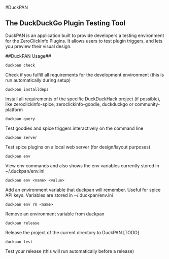 #DuckPAN

## The DuckDuckGo Plugin Testing Tool

DuckPAN is an application built to provide developers a testing environment for the ZeroClickInfo Plugins. It allows users to test plugin triggers, and lets you preview their visual design. 

##DuckPAN Usage##

    duckpan check
Check if you fulfill all requirements for the development
environment (this is run automatically during setup)

    duckpan installdeps
Install all requirements of the specific DuckDuckHack project (if
possible), like zeroclickinfo-spice, zeroclickinfo-goodie, duckduckgo
or community-platform

    duckpan query
Test goodies and spice triggers interactively on the command line

    duckpan server
Test spice plugins on a local web server (for design/layout purposes)

    duckpan env
View env commands and also shows the env variables currently stored in ~/.duckpan/env.ini

    duckpan env <name> <value>
Add an environment variable that duckpan will remember. Useful for
spice API keys. Variables are stored in ~/.duckpan/env.ini

    duckpan env rm <name>
Remove an environment variable from duckpan

    duckpan release
Release the project of the current directory to DuckPAN [TODO]

    duckpan test
Test your release (this will run automatically before a release)
